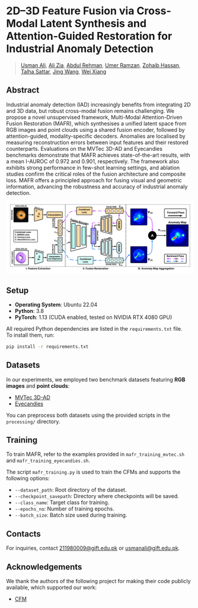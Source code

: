 #  2D–3D Feature Fusion via Cross-Modal Latent Synthesis and Attention-Guided Restoration for Industrial Anomaly Detection

>  [Usman Ali](https://scholar.google.com.pk/citations?user=2A32xVQAAAAJ&hl=en&oi=sra), [Ali Zia](https://ali-zia.me/), [Abdul Rehman](https://scholar.google.com.pk/citations?user=A_jBBxIAAAAJ&hl=en), [Umer Ramzan](https://scholar.google.com/citations?user=D3AhoccAAAAJ&hl=en), [Zohaib Hassan](), [Talha Sattar](), [Jing Wang](https://scholar.google.com/citations?user=k33AbSYAAAAJ&hl=en&oi=sra), [Wei Xiang](https://scholar.google.com/citations?user=VxQUr90AAAAJ&hl=en)

## Abstract

Industrial anomaly detection (IAD) increasingly benefits from integrating 2D and 3D data, but robust cross-modal fusion remains challenging. We propose a novel unsupervised framework, Multi-Modal Attention-Driven Fusion Restoration (MAFR), which synthesises a unified latent space from RGB images and point clouds using a shared fusion encoder, followed by attention-guided, modality-specific decoders. Anomalies are localised by measuring reconstruction errors between input features and their restored counterparts. Evaluations on the MVTec 3D-AD and Eyecandies benchmarks demonstrate that MAFR achieves state-of-the-art results, with a mean I-AUROC of 0.972 and 0.901, respectively. The framework also exhibits strong performance in few-shot learning settings, and ablation studies confirm the critical roles of the fusion architecture and composite loss. MAFR offers a principled approach for fusing visual and geometric information, advancing the robustness and accuracy of industrial anomaly detection.

![framework](figures/MAFR.png)

## Setup

- **Operating System**: Ubuntu 22.04  
- **Python**: 3.8  
- **PyTorch**: 1.13 (CUDA enabled, tested on NVIDIA RTX 4080 GPU)  

All required Python dependencies are listed in the `requirements.txt` file.  
To install them, run:

```bash
pip install -r requirements.txt
```

## Datasets

In our experiments, we employed two benchmark datasets featuring **RGB images** and **point clouds**:  
- [MVTec 3D-AD](https://www.mvtec.com/company/research/datasets/mvtec-3d-ad)  
- [Eyecandies](https://eyecan-ai.github.io/eyecandies/)  

You can preprocess both datasets using the provided scripts in the `processing/` directory.


## Training

To train MAFR, refer to the examples provided in `mafr_training_mvtec.sh` and `mafr_training_eyecandies.sh`.

The script `mafr_training.py` is used to train the CFMs and supports the following options:
- `--dataset_path`: Root directory of the dataset.
- `--checkpoint_savepath`: Directory where checkpoints will be saved.
- `--class_name`: Target class for training.
- `--epochs_no`: Number of training epochs.
- `--batch_size`: Batch size used during training.


## Contacts

For inquiries, contact [211980009@gift.edu.pk](mailto:211980009@gift.edu.pk) or [usmanali@gift.edu.pk](mailto:usmanali@gift.edu.pk).

## Acknowledgements

We thank the authors of the following project for making their code publicly available, which supported our work:

- [CFM](https://github.com/CVLAB-Unibo/crossmodal-feature-mapping)
